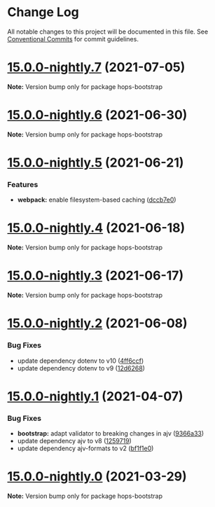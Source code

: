 # Change Log

All notable changes to this project will be documented in this file.
See [Conventional Commits](https://conventionalcommits.org) for commit guidelines.

# [15.0.0-nightly.7](https://github.com/xing/hops/compare/v15.0.0-nightly.6...v15.0.0-nightly.7) (2021-07-05)

**Note:** Version bump only for package hops-bootstrap





# [15.0.0-nightly.6](https://github.com/xing/hops/compare/v15.0.0-nightly.5...v15.0.0-nightly.6) (2021-06-30)

**Note:** Version bump only for package hops-bootstrap





# [15.0.0-nightly.5](https://github.com/xing/hops/compare/v15.0.0-nightly.4...v15.0.0-nightly.5) (2021-06-21)


### Features

* **webpack:** enable filesystem-based caching ([dccb7e0](https://github.com/xing/hops/commit/dccb7e0384f5140265f6cb68279ae73bbcb49da8))





# [15.0.0-nightly.4](https://github.com/xing/hops/compare/v15.0.0-nightly.3...v15.0.0-nightly.4) (2021-06-18)

**Note:** Version bump only for package hops-bootstrap





# [15.0.0-nightly.3](https://github.com/xing/hops/compare/v15.0.0-nightly.2...v15.0.0-nightly.3) (2021-06-17)

**Note:** Version bump only for package hops-bootstrap





# [15.0.0-nightly.2](https://github.com/xing/hops/compare/v15.0.0-nightly.1...v15.0.0-nightly.2) (2021-06-08)


### Bug Fixes

* update dependency dotenv to v10 ([4ff6ccf](https://github.com/xing/hops/commit/4ff6ccff6b36f3c08923bea6e5f11e2785a20ae9))
* update dependency dotenv to v9 ([12d6268](https://github.com/xing/hops/commit/12d6268d9d77d1500e539e43de98825ca482b75d))





# [15.0.0-nightly.1](https://github.com/xing/hops/compare/v15.0.0-nightly.0...v15.0.0-nightly.1) (2021-04-07)


### Bug Fixes

* **bootstrap:** adapt validator to breaking changes in ajv ([9366a33](https://github.com/xing/hops/commit/9366a33d58eeb76559f310d5b710f299bc0e516e))
* update dependency ajv to v8 ([1259719](https://github.com/xing/hops/commit/125971914e341bf424c7ffbfacd64a1aaacb0b10))
* update dependency ajv-formats to v2 ([bf1f1e0](https://github.com/xing/hops/commit/bf1f1e0a4466460fad4408546d6647fb4cbebcae))





# [15.0.0-nightly.0](https://github.com/xing/hops/compare/v14.0.0...v15.0.0-nightly.0) (2021-03-29)

**Note:** Version bump only for package hops-bootstrap

